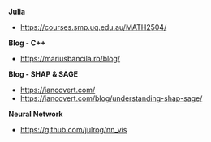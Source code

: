 **Julia**
* https://courses.smp.uq.edu.au/MATH2504/

**Blog - C++**
* https://mariusbancila.ro/blog/

**Blog - SHAP & SAGE**
* https://iancovert.com/
* https://iancovert.com/blog/understanding-shap-sage/

**Neural Network**
* https://github.com/julrog/nn_vis
